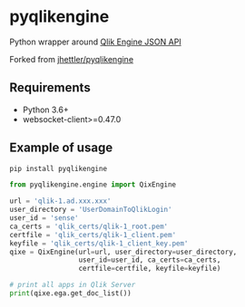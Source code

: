 # pyqlikengine

Python wrapper around [Qlik Engine JSON API](https://help.qlik.com/en-US/sense-developer/February2024/Subsystems/EngineAPI/Content/Sense_EngineAPI/introducing-engine-API.htm)

Forked from [jhettler/pyqlikengine](https://github.com/jhettler/pyqlikengine)

## Requirements
* Python 3.6+
* websocket-client>=0.47.0

## Example of usage
```bash
pip install pyqlikengine
```
```python
from pyqlikengine.engine import QixEngine

url = 'qlik-1.ad.xxx.xxx'
user_directory = 'UserDomainToQlikLogin'
user_id = 'sense'
ca_certs = 'qlik_certs/qlik-1_root.pem'
certfile = 'qlik_certs/qlik-1_client.pem'
keyfile = 'qlik_certs/qlik-1_client_key.pem'
qixe = QixEngine(url=url, user_directory=user_directory,
                 user_id=user_id, ca_certs=ca_certs,
                 certfile=certfile, keyfile=keyfile)

# print all apps in Qlik Server
print(qixe.ega.get_doc_list())
```
